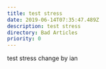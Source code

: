 ```yaml
---
title: test stress
date: 2019-06-14T07:35:47.489Z
description: test stress
directory: Bad Articles
priority: 0
---
```

test stress change by ian
